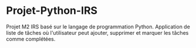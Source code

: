 # Projet-Python-IRS
Projet M2 IRS basé sur le langage de programmation Python. 
Application de liste de tâches où l'utilisateur peut ajouter, supprimer et marquer les tâches comme complétées.
